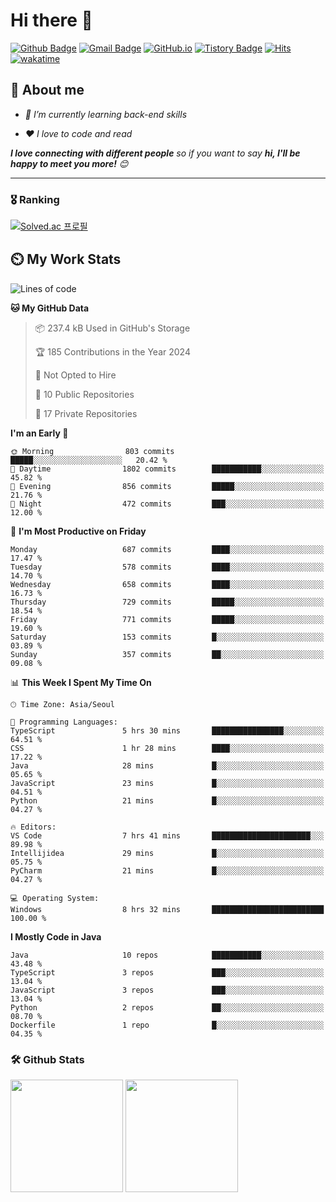 # Hi there 👋
[![Github Badge](https://img.shields.io/badge/-uiw6unoh-grey?style=flat&logo=github&logoColor=white&link=https://github.com/uiw6unoh/)](https://www.github.com/uiw6unoh/) 
[![Gmail Badge](https://img.shields.io/badge/-uiw6unoh@naver.com-c14438?style=flat&logo=Gmail&logoColor=white&link=mailto:uiw6unoh@naver.com)](mailto:uiw6unoh@naver.com) 
[![GitHub.io](https://img.shields.io/badge/GitHub.io-orange?style=flat&logoColor=white)](https://uiw6unoh.github.io/)
[![Tistory Badge](https://img.shields.io/badge/Tech%20Blog-yellow?style=flat&logoColor=white)](https://uiw6unoh-log.vercel.app/)
[![Hits](https://hits.seeyoufarm.com/api/count/incr/badge.svg?url=https%3A%2F%2Fgithub.com%2Fuiw6unoh&count_bg=%2379C83D&title_bg=%23555555&icon=&icon_color=%23E7E7E7&title=hits&edge_flat=false)](https://hits.seeyoufarm.com)
[![wakatime](https://wakatime.com/badge/user/54252e40-b19e-45e1-9ec9-fb1c5a26c628.svg)](https://wakatime.com/@54252e40-b19e-45e1-9ec9-fb1c5a26c628)
<!-- [![Portfolio Badge](https://img.shields.io/badge/portfolio-web-blue?style=flat&link=https://github.com/uiw6unoh/)](https://github.com/uiw6unoh/)  -->

## 💬 About me
<em>
 
- 🌱 I’m currently learning back-end skills
 
- ❤️ I love to code and read
</em>

<em><b>I love connecting with different people</b> so if you want to say <b>hi, I'll be happy to meet you more!</b> 😊</em>

---
### 🎖️ Ranking
[![Solved.ac 프로필](http://mazassumnida.wtf/api/v2/generate_badge?boj=uiw6unoh)](https://www.acmicpc.net/user/uiw6unoh)

## ⏲️ My Work Stats
<!--[![uiw6unoh's wakatime stats](https://github-readme-stats.vercel.app/api/wakatime?username=uiw6unoh)]-->

<!--START_SECTION:waka-->
![Lines of code](https://img.shields.io/badge/From%20Hello%20World%20I%27ve%20Written-2.9%20million%20lines%20of%20code-blue)

**🐱 My GitHub Data** 

> 📦 237.4 kB Used in GitHub's Storage 
 > 
> 🏆 185 Contributions in the Year 2024
 > 
> 🚫 Not Opted to Hire
 > 
> 📜 10 Public Repositories 
 > 
> 🔑 17 Private Repositories 
 > 
**I'm an Early 🐤** 

```text
🌞 Morning                803 commits         █████░░░░░░░░░░░░░░░░░░░░   20.42 % 
🌆 Daytime                1802 commits        ███████████░░░░░░░░░░░░░░   45.82 % 
🌃 Evening                856 commits         █████░░░░░░░░░░░░░░░░░░░░   21.76 % 
🌙 Night                  472 commits         ███░░░░░░░░░░░░░░░░░░░░░░   12.00 % 
```
📅 **I'm Most Productive on Friday** 

```text
Monday                   687 commits         ████░░░░░░░░░░░░░░░░░░░░░   17.47 % 
Tuesday                  578 commits         ████░░░░░░░░░░░░░░░░░░░░░   14.70 % 
Wednesday                658 commits         ████░░░░░░░░░░░░░░░░░░░░░   16.73 % 
Thursday                 729 commits         █████░░░░░░░░░░░░░░░░░░░░   18.54 % 
Friday                   771 commits         █████░░░░░░░░░░░░░░░░░░░░   19.60 % 
Saturday                 153 commits         █░░░░░░░░░░░░░░░░░░░░░░░░   03.89 % 
Sunday                   357 commits         ██░░░░░░░░░░░░░░░░░░░░░░░   09.08 % 
```


📊 **This Week I Spent My Time On** 

```text
🕑︎ Time Zone: Asia/Seoul

💬 Programming Languages: 
TypeScript               5 hrs 30 mins       ████████████████░░░░░░░░░   64.51 % 
CSS                      1 hr 28 mins        ████░░░░░░░░░░░░░░░░░░░░░   17.22 % 
Java                     28 mins             █░░░░░░░░░░░░░░░░░░░░░░░░   05.65 % 
JavaScript               23 mins             █░░░░░░░░░░░░░░░░░░░░░░░░   04.51 % 
Python                   21 mins             █░░░░░░░░░░░░░░░░░░░░░░░░   04.27 % 

🔥 Editors: 
VS Code                  7 hrs 41 mins       ██████████████████████░░░   89.98 % 
Intellijidea             29 mins             █░░░░░░░░░░░░░░░░░░░░░░░░   05.75 % 
PyCharm                  21 mins             █░░░░░░░░░░░░░░░░░░░░░░░░   04.27 % 

💻 Operating System: 
Windows                  8 hrs 32 mins       █████████████████████████   100.00 % 
```

**I Mostly Code in Java** 

```text
Java                     10 repos            ███████████░░░░░░░░░░░░░░   43.48 % 
TypeScript               3 repos             ███░░░░░░░░░░░░░░░░░░░░░░   13.04 % 
JavaScript               3 repos             ███░░░░░░░░░░░░░░░░░░░░░░   13.04 % 
Python                   2 repos             ██░░░░░░░░░░░░░░░░░░░░░░░   08.70 % 
Dockerfile               1 repo              █░░░░░░░░░░░░░░░░░░░░░░░░   04.35 % 
```




<!--END_SECTION:waka-->

### 🛠️ Github Stats <br/>
<p>
  <img height="180em" src="https://github-readme-stats-git-masterrstaa-rickstaa.vercel.app/api?username=uiw6unoh&show_icons=true&include_all_commits=true">
  <img height="180em" src="https://github-readme-stats-git-masterrstaa-rickstaa.vercel.app/api/top-langs/?username=uiw6unoh&layout=compact">
</p>

